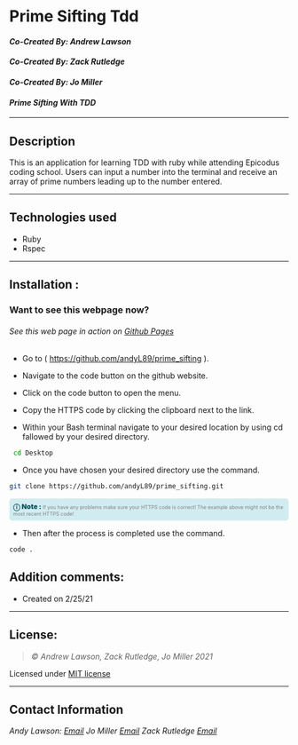 # Prime Sifting Tdd
#### *Co-Created By: Andrew Lawson*
#### *Co-Created By: Zack Rutledge*
#### *Co-Created By: Jo Miller*
#### *Prime Sifting With TDD*

* * *

## Description
This is an application for learning TDD with ruby while attending Epicodus coding school. Users can input a number into the terminal and receive an array of prime numbers leading up to the number entered.
* * *

## Technologies used
* Ruby
* Rspec

* * *


## Installation :
### Want to see this webpage now?
###### See this web page in action on [Github Pages]({repo})

* Go to ( https://github.com/andyL89/prime_sifting ).

*  Navigate to the code button on the github website.

* Click on the code button to open the menu.

- Copy the HTTPS code by clicking the clipboard next to the link.

- Within your Bash terminal navigate to your desired location by using cd fallowed by your desired directory.

```bash
 cd Desktop
```

- Once you have chosen your desired directory use the command.
```bash
git clone https://github.com/andyL89/prime_sifting.git
```

<div
  style="
    background-color: #d1ecf1;
    color: grey; padding: 6px;
    font-size: 9px;
    border-radius: 5px;
    border: 1px solid #d4ecf1;
    margin-bottom: 12px"
>
  <span
    style="
      font-size: 12px;
      font-weight: 600;
      color: #0c5460;"
  >
    ⓘ
  </span>
  <span
    style="
      font-size: 12px;
      font-weight: 900;
      color: #0c5460;
      margin-bottom: 24px"
  >
    Note :
  </span>
  If you have any problems make sure your HTTPS code is correct! The example above might not be the most recent HTTPS code!
</div>


* Then after the process is completed use the command.

``` bash
code .
```


## Addition comments:
* Created on 2/25/21


* * *

## License:
> *&copy; Andrew Lawson, Zack Rutledge, Jo Miller 2021*

Licensed under [MIT license](https://mit-license.org/)

* * *

## Contact Information
_Andy Lawson: [Email](alawson89@gmail.com)_
_Jo Miller [Email](joannadawnmiller@gmail.com)_
_Zack Rutledge [Email](Thorgrim88@gmail.com)_